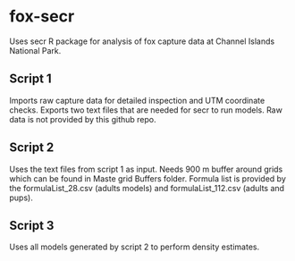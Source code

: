 # fox-secr
Uses secr R package for analysis of fox capture data at Channel Islands National Park.  

## Script 1
Imports raw capture data for detailed inspection and UTM coordinate checks. Exports two text files that are needed for secr to run models. Raw data is not provided by this github repo. 

## Script 2
Uses the text files from script 1 as input. Needs 900 m buffer around grids which can be found in Maste grid Buffers folder.
Formula list is provided by the formulaList_28.csv (adults models) and formulaList_112.csv (adults and pups). 

## Script 3
Uses all models generated by script 2 to perform density estimates. 

